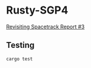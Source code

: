 # Rusty-SGP4
[Revisiting Spacetrack Report #3](https://celestrak.org/publications/AIAA/2006-6753/AIAA-2006-6753.pdf)

## Testing
`cargo test`